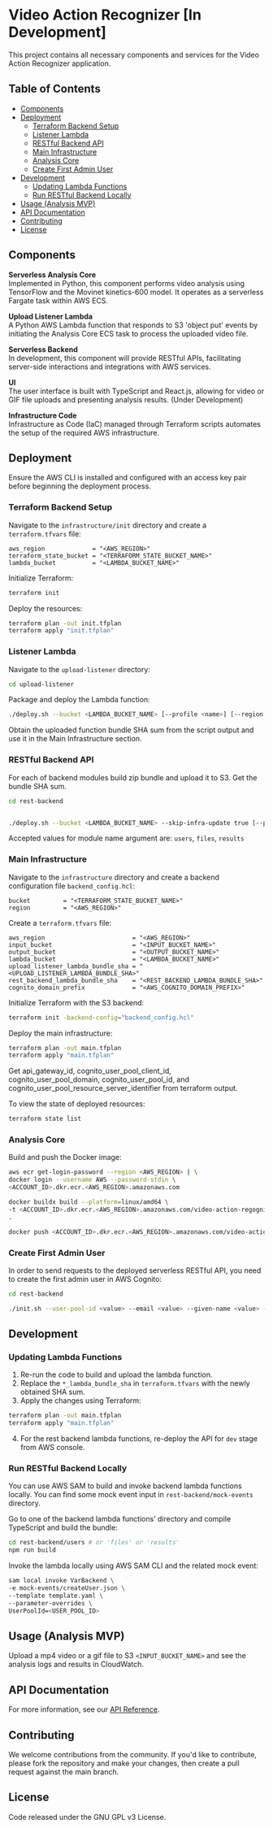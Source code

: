 # Video Action Recognizer [In Development]

This project contains all necessary components and services for the Video Action Recognizer application.

## Table of Contents

- [Components](#components)
- [Deployment](#deployment)
  - [Terraform Backend Setup](#terraform-backend-setup)
  - [Listener Lambda](#listener-lambda)
  - [RESTful Backend API](#restful-backend-api)
  - [Main Infrastructure](#main-infrastructure)
  - [Analysis Core](#analysis-core)
  - [Create First Admin User](#create-first-admin-user)
- [Development](#development)
  - [Updating Lambda Functions](#updating-lambda-functions)
  - [Run RESTful Backend Locally](#run-restful-backend-locally)
- [Usage (Analysis MVP)](#usage-analysis-mvp)
- [API Documentation](#api-documentation)
- [Contributing](#contributing)
- [License](#license)

## Components

**Serverless Analysis Core**  
Implemented in Python, this component performs video analysis using TensorFlow and the Movinet kinetics-600 model. It operates as a serverless Fargate task within AWS ECS.

**Upload Listener Lambda**  
A Python AWS Lambda function that responds to S3 'object put' events by initiating the Analysis Core ECS task to process the uploaded video file.

**Serverless Backend**  
In development, this component will provide RESTful APIs, facilitating server-side interactions and integrations with AWS services.

**UI**  
The user interface is built with TypeScript and React.js, allowing for video or GIF file uploads and presenting analysis results. (Under Development)

**Infrastructure Code**  
Infrastructure as Code (IaC) managed through Terraform scripts automates the setup of the required AWS infrastructure.

## Deployment

Ensure the AWS CLI is installed and configured with an access key pair before beginning the deployment process.

### Terraform Backend Setup

Navigate to the `infrastructure/init` directory and create a `terraform.tfvars` file:

```hcl
aws_region             = "<AWS_REGION>"
terraform_state_bucket = "<TERRAFORM_STATE_BUCKET_NAME>"
lambda_bucket          = "<LAMBDA_BUCKET_NAME>"
```

Initialize Terraform:

```bash
terraform init
```

Deploy the resources:

```bash
terraform plan -out init.tfplan
terraform apply "init.tfplan"
```

### Listener Lambda

Navigate to the `upload-listener` directory:

```bash
cd upload-listener
```

Package and deploy the Lambda function:

```bash
./deploy.sh --bucket <LAMBDA_BUCKET_NAME> [--profile <name>] [--region <value>]
```

Obtain the uploaded function bundle SHA sum from the script output and use it in the Main Infrastructure section.

### RESTful Backend API

For each of backend modules build zip bundle and upload it to S3. Get the bundle SHA sum.

```bash
cd rest-backend


./deploy.sh --bucket <LAMBDA_BUCKET_NAME> --skip-infra-update true [--profile <name>] [--region <value>]
```

Accepted values for module name argument are: `users`, `files`, `results`

### Main Infrastructure

Navigate to the `infrastructure` directory and create a backend configuration file `backend_config.hcl`:

```hcl
bucket         = "<TERRAFORM_STATE_BUCKET_NAME>"
region         = "<AWS_REGION>"
```

Create a `terraform.tfvars` file:

```hcl
aws_region                        = "<AWS_REGION>"
input_bucket                      = "<INPUT_BUCKET_NAME>"
output_bucket                     = "<OUTPUT_BUCKET_NAME>"
lambda_bucket                     = "<LAMBDA_BUCKET_NAME>"
upload_listener_lambda_bundle_sha = "<UPLOAD_LISTENER_LAMBDA_BUNDLE_SHA>"
rest_backend_lambda_bundle_sha    = "<REST_BACKEND_LAMBDA_BUNDLE_SHA>"
cognito_domain_prefix             = "<AWS_COGNITO_DOMAIN_PREFIX>"
```

Initialize Terraform with the S3 backend:

```bash
terraform init -backend-config="backend_config.hcl"
```

Deploy the main infrastructure:

```bash
terraform plan -out main.tfplan
terraform apply "main.tfplan"
```

Get
api_gateway_id, cognito_user_pool_client_id, cognito_user_pool_domain, cognito_user_pool_id, and cognito_user_pool_resource_server_identifier from terraform output.

To view the state of deployed resources:

```bash
terraform state list
```

### Analysis Core

Build and push the Docker image:

```bash
aws ecr get-login-password --region <AWS_REGION> | \
docker login --username AWS --password-stdin \
<ACCOUNT_ID>.dkr.ecr.<AWS_REGION>.amazonaws.com
```

```bash
docker buildx build --platform=linux/amd64 \
-t <ACCOUNT_ID>.dkr.ecr.<AWS_REGION>.amazonaws.com/video-action-regognizer:latest \
.
```

```bash
docker push <ACCOUNT_ID>.dkr.ecr.<AWS_REGION>.amazonaws.com/video-action-regognizer:latest
```

### Create First Admin User

In order to send requests to the deployed serverless RESTful API, you need to create the first admin user in AWS Cognito:

```bash
cd rest-backend

./init.sh --user-pool-id <value> --email <value> --given-name <value> --family-name <value> --password <value> [--profile <name>] [--region <value>]
```

## Development

### Updating Lambda Functions

1. Re-run the code to build and upload the lambda function.
2. Replace the `*_lambda_bundle_sha` in `terraform.tfvars` with the newly obtained SHA sum.
3. Apply the changes using Terraform:

```bash
terraform plan -out main.tfplan
terraform apply "main.tfplan"
```

4. For the rest backend lambda functions, re-deploy the API for `dev` stage from AWS console.

### Run RESTful Backend Locally

You can use AWS SAM to build and invoke backend lambda functions locally. You can find some mock event input in `rest-backend/mock-events` directory.

Go to one of the backend lambda functions’ directory and compile TypeScript and build the bundle:

```bash
cd rest-backend/users # or 'files' or 'results'
npm run build
```

Invoke the lambda locally using AWS SAM CLI and the related mock event:

```bash
sam local invoke VarBackend \
-e mock-events/createUser.json \
--template template.yaml \
--parameter-overrides \
UserPoolId=<USER_POOL_ID>
```

## Usage (Analysis MVP)

Upload a mp4 video or a gif file to S3 `<INPUT_BUCKET_NAME>` and see the analysis logs and results in CloudWatch.

## API Documentation

For more information, see our [API Reference](https://github.com/bugfloyd/video-action-recognizer/wiki/API-Reference).

## Contributing

We welcome contributions from the community. If you'd like to contribute, please fork the repository and make your changes, then create a pull request against the main branch.

## License

Code released under the GNU GPL v3 License.
